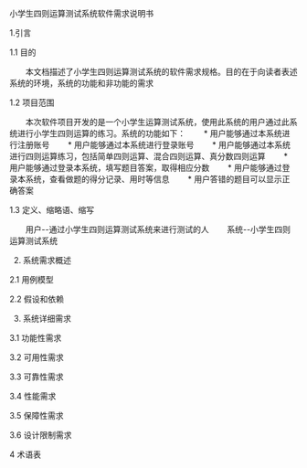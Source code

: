 
小学生四则运算测试系统软件需求说明书

1.引言

1.1 目的

　　本文档描述了小学生四则运算测试系统的软件需求规格。目的在于向读者表述系统的环境，系统的功能和非功能的需求

1.2 项目范围

　　本次软件项目开发的是一个小学生运算测试系统，使用此系统的用户通过此系统进行小学生四则运算的练习。系统的功能如下：
　　* 用户能够通过本系统进行注册账号
　　* 用户能够通过本系统进行登录账号
　　* 用户能够通过本系统进行四则运算练习，包括简单四则运算、混合四则运算、真分数四则运算
　　* 用户能够通过登录本系统，填写题目答案，取得相应分数
　　* 用户能够通过登录本系统，查看做题的得分记录、用时等信息
　　* 用户答错的题目可以显示正确答案

1.3 定义、缩略语、缩写

　　用户--通过小学生四则运算测试系统来进行测试的人
　　系统--小学生四则运算测试系统

2. 系统需求概述

2.1 用例模型

2.2 假设和依赖

3. 系统详细需求

3.1 功能性需求

3.2 可用性需求

3.3 可靠性需求

3.4 性能需求

3.5 保障性需求

3.6 设计限制需求

4 术语表
